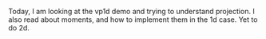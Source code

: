 Today, I am looking at the vp1d demo and trying to understand projection. 
I also read about moments, and how to implement them in the 1d case. 
Yet to do 2d. 

